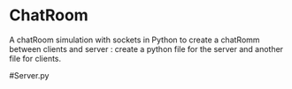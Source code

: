 # ChatRoom
A chatRoom simulation with sockets in Python 
to create a chatRomm between clients and server :
 create a python file for the server and another file for clients.


#Server.py 
